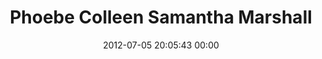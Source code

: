 ---
title: "Phoebe Colleen Samantha Marshall"
date: 2012-07-05 20:05:43 00:00
permalink: /phoebebeebie
twitter: ""
likes: [580,1056,130,2,1006,1108,1029,661]
id: 1148
gravatar: "http://www.gravatar.com/avatar/2eaf3e6b8c3a785620b35720972432e7"
---